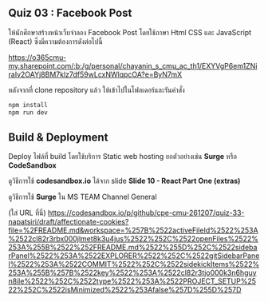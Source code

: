 ## Quiz 03 : Facebook Post

ให้นักศึกษาสร้างหน้าเว็บจำลอง Facebook Post โดยใช้ภาษา Html CSS และ JavaScript (React) ซึ่งมีความต้องการดังต่อไปนี้

https://o365cmu-my.sharepoint.com/:b:/g/personal/chayanin_s_cmu_ac_th1/EXYVgP6em1ZNiraIv2OAYj8BM7klz7df59wLcxNWlqpcOA?e=ByN7mX

หลังจากที่ clone repository แล้ว ให้เข้าไปในโฟลเดอร์และรันคำสั่ง

```bash
npm install
npm run dev
```

## Build & Deployment

Deploy ไฟล์ที่ build โดยใช้บริการ Static web hosting ยกตัวอย่างเช่น **Surge** หรือ **CodeSandbox**

ดูวิธีการใช้ **codesandbox.io** ได้จาก slide **Slide 10 - React Part One (extras)**

ดูวิธีการใช้ **Surge** ใน MS TEAM Channel General

(ใส่ URL ที่นี่)
https://codesandbox.io/p/github/cpe-cmu-261207/quiz-33-napatsiri/draft/affectionate-cookies?file=%2FREADME.md&workspace=%257B%2522activeFileId%2522%253A%2522cl82r3rbx000jlmet8k3u4jus%2522%252C%2522openFiles%2522%253A%255B%2522%252FREADME.md%2522%255D%252C%2522sidebarPanel%2522%253A%2522EXPLORER%2522%252C%2522gitSidebarPanel%2522%253A%2522COMMIT%2522%252C%2522sidekickItems%2522%253A%255B%257B%2522key%2522%253A%2522cl82r3tjo000k3n6hguyn8ile%2522%252C%2522type%2522%253A%2522PROJECT_SETUP%2522%252C%2522isMinimized%2522%253Afalse%257D%255D%257D
